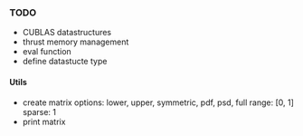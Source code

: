 ### TODO
- CUBLAS datastructures
- thrust memory management
- eval function
- define datastucte type

#### Utils
- create matrix
	options: lower, upper, symmetric, pdf, psd, full
	range: [0, 1]
	sparse: 1
- print matrix